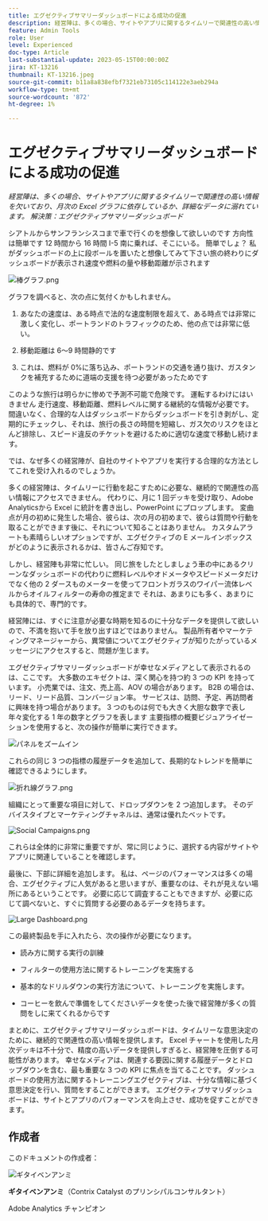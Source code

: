 ```yaml
---
title: エグゼクティブサマリーダッシュボードによる成功の促進
description: 経営陣は、多くの場合、サイトやアプリに関するタイムリーで関連性の高い情報を欠いており、月次の Excel グラフに依存しているか、詳細なデータに溺れています。 ソリューション — エグゼクティブサマリーダッシュボード。
feature: Admin Tools
role: User
level: Experienced
doc-type: Article
last-substantial-update: 2023-05-15T00:00:00Z
jira: KT-13216
thumbnail: KT-13216.jpeg
source-git-commit: b11a8a838efbf7321eb73105c114122e3aeb294a
workflow-type: tm+mt
source-wordcount: '872'
ht-degree: 1%

---
```



# エグゼクティブサマリーダッシュボードによる成功の促進

_経営陣は、多くの場合、サイトやアプリに関するタイムリーで関連性の高い情報を欠いており、月次の Excel グラフに依存しているか、詳細なデータに溺れています。 解決策：エグゼクティブサマリーダッシュボード_

シアトルからサンフランシスコまで車で行くのを想像して欲しいのです 方向性は簡単です 12 時間から 16 時間 I-5 南に乗れば、そこにいる。 簡単でしょ？ 私がダッシュボードの上に段ボールを置いたと想像してみて下さい旅の終わりにダッシュボードが表示され速度や燃料の量や移動距離が示されます

![棒グラフ.png](assets/bar-graph.png)

グラフを調べると、次の点に気付くかもしれません。

1. あなたの速度は、ある時点で法的な速度制限を超えて、ある時点では非常に激しく変化し、ポートランドのトラフィックのため、他の点では非常に低い。

1. 移動距離は 6～9 時間静的です

1. これは、燃料が 0%に落ち込み、ポートランドの交通を通り抜け、ガスタンクを補充するために道端の支援を待つ必要があったためです

このような旅行は明らかに惨めで予測不可能で危険です。
運転するわけにはいきません 走行速度、移動距離、燃料レベルに関する継続的な情報が必要です。 間違いなく、合理的な人はダッシュボードからダッシュボードを引き剥がし、定期的にチェックし、それは、旅行の長さの時間を短縮し、ガス欠のリスクをほとんど排除し、スピード違反のチケットを避けるために適切な速度で移動し続けます。

では、なぜ多くの経営陣が、自社のサイトやアプリを実行する合理的な方法としてこれを受け入れるのでしょうか。

多くの経営陣は、タイムリーに行動を起こすために必要な、継続的で関連性の高い情報にアクセスできません。 代わりに、月に 1 回デッキを受け取り、Adobe Analyticsから Excel に統計を書き出し、PowerPoint にプロップします。 変曲点が月の初めに発生した場合、彼らは、次の月の初めまで、彼らは質問や行動を取ることができます後に、それについて知ることはありません。
カスタムアラートも素晴らしいオプションですが、エグゼクティブの E メールインボックスがどのように表示されるかは、皆さんご存知です。

しかし、経営陣も非常に忙しい。 同じ旅をしたとしましょう車の中にあるクリーンなダッシュボードの代わりに燃料レベルやオドメータやスピードメータだけでなく他の 2 ダースものメーターを使ってフロントガラスのワイパー流体レベルからオイルフィルターの寿命の推定まで
それは、あまりにも多く、あまりにも具体的で、専門的です。

経営陣には、すぐに注意が必要な時期を知るのに十分なデータを提供して欲しいので、不満を抱いて手を放り出すほどではありません。 製品所有者やマーケティングマネージャーから、異常値についてエグゼクティブが知りたがっているメッセージにアクセスすると、問題が生じます。

エグゼクティブサマリーダッシュボードが幸せなメディアとして表示されるのは、ここです。 大多数のエキゼクトは、深く関心を持つ約 3 つの KPI を持っています。 小売業では、注文、売上高、AOV の場合があります。 B2B の場合は、リード、リード品質、コンバージョン率。 サービスは、訪問、予定、再訪問者に興味を持つ場合があります。 3 つのものは何でも大きく大胆な数字で表し年々変化する 1 年の数字とグラフを表します 主要指標の概要ビジュアライゼーションを使用すると、次の操作が簡単に実行できます。

![パネルをズームイン](assets/zoom-in-panel.png)

これらの同じ 3 つの指標の履歴データを追加して、長期的なトレンドを簡単に確認できるようにします。

![折れ線グラフ.png](assets/line-graph.png)

組織にとって重要な項目に対して、ドロップダウンを 2 つ追加します。 そのデバイスタイプとマーケティングチャネルは、通常は優れたベットです。

![Social Campaigns.png](assets/social-campaigns.png)

これらは全体的に非常に重要ですが、常に同じように、選択する内容がサイトやアプリに関連していることを確認します。

最後に、下部に詳細を追加します。 私は、ページのパフォーマンスは多くの場合、エグゼクティブに人気があると思いますが、重要なのは、それが見えない場所にあるということです。
必要に応じて調査することもできますが、必要に応じて調べないと、すぐに質問する必要のあるデータを持ちます。

![Large Dashboard.png](assets/large-dashboard.png)

この最終製品を手に入れたら、次の操作が必要になります。

- 読み方に関する実行の訓練

- フィルターの使用方法に関するトレーニングを実施する

- 基本的なドリルダウンの実行方法について、トレーニングを実施します。

- コーヒーを飲んで準備をしてくださいデータを使った後で経営陣が多くの質問をしに来てくれるからです

まとめに、エグゼクティブサマリーダッシュボードは、タイムリーな意思決定のために、継続的で関連性の高い情報を提供します。 Excel チャートを使用した月次デッキは不十分で、精度の高いデータを提供しすぎると、経営陣を圧倒する可能性があります。 幸せなメディアは、関連する要因に関する履歴データとドロップダウンを含む、最も重要な 3 つの KPI に焦点を当てることです。 ダッシュボードの使用方法に関するトレーニングエグゼクティブは、十分な情報に基づく意思決定を行い、質問をすることができます。 エグゼクティブサマリダッシュボードは、サイトとアプリのパフォーマンスを向上させ、成功を促すことができます。

## 作成者

このドキュメントの作成者：

![ギタイベンアンミ](assets/gitai-ben-ammi.png)

**ギタイベンアンミ**（Contrix Catalyst のプリンシパルコンサルタント）

Adobe Analytics チャンピオン
